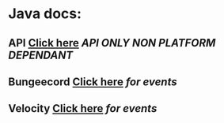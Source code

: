 # Java docs:
## API [Click here](./RedisBungee-API) *API ONLY NON PLATFORM DEPENDANT*
## Bungeecord [Click here](./RedisBungee-Bungee) *for events*
## Velocity [Click here](./RedisBungee-Velocity) *for events*



